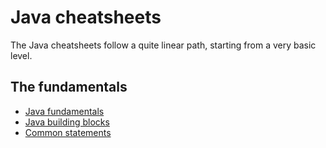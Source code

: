 # Java cheatsheets

The Java cheatsheets follow a quite linear path, starting from a very basic level.

## The fundamentals

- [Java fundamentals](1-0-java-basics.md)
- [Java building blocks](1-1-java-building-blocks.md)
- [Common statements](1-2-common-java-statmts.md)
